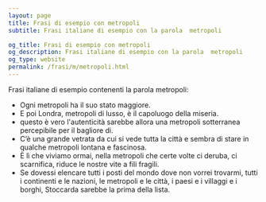 ```yaml
---
layout: page
title: Frasi di esempio con metropoli 
subtitle: Frasi italiane di esempio con la parola  metropoli

og_title: Frasi di esempio con metropoli 
og_description: Frasi italiane di esempio con la parola  metropoli
og_type: website
permalink: /frasi/m/metropoli.html
---
```


Frasi italiane di esempio contenenti la parola metropoli:


- Ogni metropoli ha il suo stato maggiore.
- E poi Londra, metropoli di lusso, è il capoluogo della miseria.
- questo è vero l'autenticità sarebbe allora una metropoli sotterranea percepibile per il bagliore di.
- C’è una grande vetrata da cui si vede tutta la città e sembra di stare in qualche metropoli lontana e fascinosa.
- È lì che viviamo ormai, nella metropoli che certe volte ci deruba, ci scarnifica, riduce le nostre vite a fili fragili.
- Se dovessi elencare tutti i posti del mondo dove non vorrei trovarmi, tutti i continenti e le nazioni, le metropoli e le città, i paesi e i villaggi e i borghi, Stoccarda sarebbe la prima della lista.
